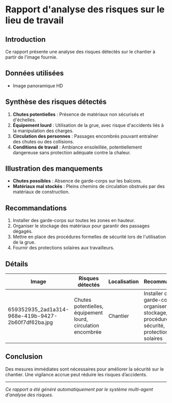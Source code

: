 # Rapport d'analyse des risques sur le lieu de travail

## Introduction
Ce rapport présente une analyse des risques détectés sur le chantier à partir de l'image fournie.

## Données utilisées
- Image panoramique HD

## Synthèse des risques détectés
1. **Chutes potentielles** : Présence de matériaux non sécurisés et d'échelles.
2. **Équipement lourd** : Utilisation de la grue, avec risque d'accidents liés à la manipulation des charges.
3. **Circulation des personnes** : Passages encombrés pouvant entraîner des chutes ou des collisions.
4. **Conditions de travail** : Ambiance ensoleillée, potentiellement dangereuse sans protection adéquate contre la chaleur.

## Illustration des manquements
- **Chutes possibles** : Absence de garde-corps sur les balcons.
- **Matériaux mal stockés** : Pleins chemins de circulation obstrués par des matériaux de construction.

## Recommandations
1. Installer des garde-corps sur toutes les zones en hauteur.
2. Organiser le stockage des matériaux pour garantir des passages dégagés.
3. Mettre en place des procédures formelles de sécurité lors de l'utilisation de la grue.
4. Fournir des protections solaires aux travailleurs.

## Détails
| Image | Risques détectés | Localisation | Recommandations |
|-------|------------------|--------------|-----------------|
| 659352935_2ad1a314-968e-419b-9427-2b60f7df62ba.jpg | Chutes potentielles, équipement lourd, circulation encombrée | Chantier | Installer des garde-corps, organiser le stockage, procédures de sécurité, protections solaires |

## Conclusion
Des mesures immédiates sont nécessaires pour améliorer la sécurité sur le chantier. Une vigilance accrue peut réduire les risques d’accidents.

---
*Ce rapport a été généré automatiquement par le système multi-agent d'analyse des risques.*